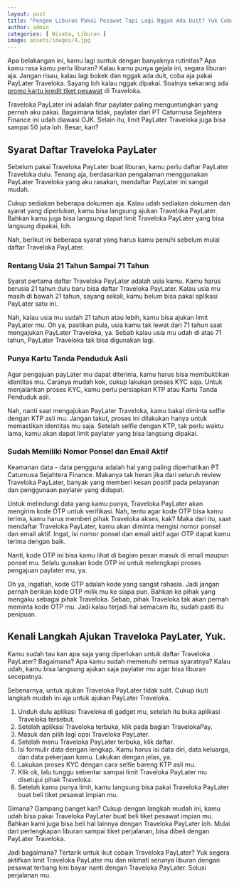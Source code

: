 ```yaml
---
layout: post
title: "Pengen Liburan Pakai Pesawat Tapi Lagi Nggak Ada Duit? Yuk Coba Traveloka PayLater"
author: admin
categories: [ Wisata, Liburan ]
image: assets/images/4.jpg
---
```


Apa belakangan ini, kamu lagi suntuk dengan banyaknya rutinitas? Apa kamu rasa kamu perlu liburan? Kalau kamu punya gejala ini, segara liburan aja. Jangan risau, kalau lagi bokek dan nggak ada duit, coba aja pakai PayLater Traveloka. Sayang loh kalau nggak dipakai. Soalnya sekarang ada [promo kartu kredit tiket pesawat](https://www.traveloka.com/id-id/travelokapay/paylater) di Traveloka.

Traveloka PayLater ini adalah fitur paylater paling menguntungkan yang pernah aku pakai. Bagaimana tidak, paylater dari PT Caturnusa Sejahtera Finance ini udah diawasi OJK. Selain itu, limit PayLater Traveloka juga bisa sampai 50 juta loh. Besar, kan?

## Syarat Daftar Traveloka PayLater
Sebelum pakai Traveloka PayLater buat liburan, kamu perlu daftar PayLater Traveloka dulu. Tenang aja, berdasarkan pengalaman menggunakan PayLater Traveloka yang aku rasakan, mendaftar PayLater ini sangat mudah. 

Cukup sediakan beberapa dokumen aja. Kalau udah sediakan dokumen dan syarat yang diperlukan, kamu bisa langsung ajukan Traveloka PayLater. Bahkan kamu juga bisa langsung dapat limit Traveloka PayLater yang bisa langsung dipakai, loh.

Nah, berikut ini beberapa syarat yang harus kamu penuhi sebelum mulai daftar Traveloka PayLater.

### Rentang Usia 21 Tahun Sampai 71 Tahun
Syarat pertama daftar Traveloka PayLater adalah usia kamu. Kamu harus berusia 21 tahun dulu baru bisa daftar Traveloka PayLater. Kalau usia mu masih di bawah 21 tahun, sayang sekali, kamu belum bisa pakai aplikasi PayLater satu ini.

Nah, kalau usia mu sudah 21 tahun atau lebih, kamu bisa ajukan limit PayLater mu. Oh ya, pastikan pula, usia kamu tak lewat dari 71 tahun saat mengajukan PayLater Traveloka, ya. Sebab kalau usia mu udah di atas 71 tahun, PayLater Traveloka tak bisa digunakan lagi.

### Punya Kartu Tanda Penduduk Asli
Agar pengajuan payLater mu dapat diterima, kamu harus bisa membuktikan identitas mu. Caranya mudah kok, cukup lakukan proses KYC saja. Untuk menjalankan proses KYC, kamu perlu persiapkan KTP atau Kartu Tanda Penduduk asli.

Nah, nanti saat mengajukan PayLater Traveloka, kamu bakal diminta selfie dengan KTP asli mu. Jangan takut, proses ini dilakukan hanya untuk memastikan identitas mu saja. Setelah selfie dengan KTP, tak perlu waktu lama, kamu akan dapat limit paylater yang bisa langsung dipakai.

### Sudah Memiliki Nomor Ponsel dan Email Aktif
Keamanan data - data pengguna adalah hal yang paling diperhatikan PT Caturnusa Sejahtera Finance. Makanya tak heran jika dari seluruh review Traveloka PayLater, banyak yang memberi kesan positif pada pelayanan dan penggunaan paylater yang didapat.

Untuk melindungi data yang kamu punya, Traveloka PayLater akan mengirim kode OTP untuk verifikasi. Nah, tentu agar kode OTP bisa kamu terima, kamu harus memberi pihak Traveloka akses, kak? Maka dari itu, saat mendaftar Traveloka PayLater, kamu akan diminta mengisi nomor ponsel dan email aktif. Ingat, isi nomor ponsel dan email aktif agar OTP dapat kamu terima dengan baik.

Nanti, kode OTP ini bisa kamu lihat di bagian pesan masuk di email maupun ponsel mu. Selalu gunakan kode OTP ini untuk melengkapi proses pengajuan paylater mu, ya.

Oh ya, ingatlah, kode OTP adalah kode yang sangat rahasia. Jadi jangan pernah berikan kode OTP milik mu ke siapa pun. Bahkan ke pihak yang mengaku sebagai pihak Traveloka. Sebab, pihak Traveloka tak akan pernah meminta kode OTP mu. Jadi kalau terjadi hal semacam itu, sudah pasti itu penipuan.

## Kenali Langkah Ajukan Traveloka PayLater, Yuk.
Kamu sudah tau kan apa saja yang diperlukan untuk daftar Traveloka PayLater? Bagaimana? Apa kamu sudah memenuhi semua syaratnya? Kalau udah, kamu bisa langsung ajukan saja paylater mu agar bisa liburan secepatnya.

Sebenarnya, untuk ajukan Traveloka PayLater tidak sulit. Cukup ikuti langkah mudah ini aja untuk ajukan PayLater Traveloka.

1. Unduh dulu aplikasi Traveloka di gadget mu, setelah itu buka aplikasi Traveloka tersebut.
2. Setelah aplikasi Traveloka terbuka, klik pada bagian TravelokaPay.
3. Masuk dan pilih lagi opsi Traveloka PayLater.
4. Setelah menu Traveloka PayLater terbuka, klik daftar.
5. Isi formulir data dengan lengkap. Kamu harus isi data diri, data keluarga, dan data pekerjaan kamu. Lakukan dengan jelas, ya.
6. Lakukan proses KYC dengan cara selfie bareng KTP asli mu.
7. Klik ok, lalu tunggu sebentar sampai limit Traveloka PayLater mu disetujui pihak Traveloka.
8. Setelah kamu punya limit, kamu langsung bisa pakai Traveloka PayLater buat beli tiket pesawat impian mu.

Gimana? Gampang banget kan? Cukup dengan langkah mudah ini, kamu udah bisa pakai Traveloka PayLater buat beli tiket pesawat impian mu. Bahkan kami juga bisa beli hal lainnya dengan Traveloka PayLater loh. Mulai dari perlengkapan liburan sampai tiket perjalanan, bisa dibeli dengan PayLater Traveloka.

Jadi bagaimana? Tertarik untuk ikut cobain Traveloka PayLater? Yuk segera aktifkan limit Traveloka PayLater mu dan nikmati serunya liburan dengan pesawat terbang kini bayar nanti dengan Traveloka PayLater. Solusi perjalanan mu.